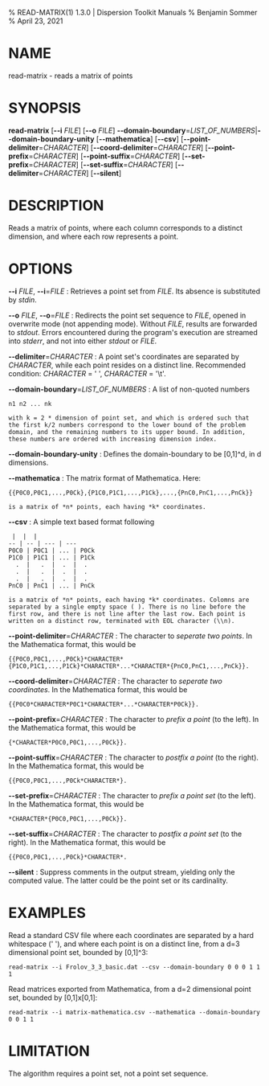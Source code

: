% READ-MATRIX(1) 1.3.0 | Dispersion Toolkit Manuals
% Benjamin Sommer
% April 23, 2021

# NAME

read-matrix - reads a matrix of points

# SYNOPSIS

**read-matrix** [**\--i** *FILE*] [**\--o** *FILE*] **\--domain-boundary**=*LIST_OF_NUMBERS*|**\--domain-boundary-unity** [**\--mathematica**] [**\--csv**] [**\--point-delimiter**=*CHARACTER*] [**\--coord-delimiter**=*CHARACTER*] [**\--point-prefix**=*CHARACTER*] [**\--point-suffix**=*CHARACTER*] [**\--set-prefix**=*CHARACTER*] [**\--set-suffix**=*CHARACTER*] [**\--delimiter**=*CHARACTER*] [**\--silent**]

# DESCRIPTION

Reads a matrix of points, where each column corresponds to a distinct dimension, and where each row represents a point.

# OPTIONS

**\--i** *FILE*, **\--i**=*FILE*
:   Retrieves a point set from *FILE*. Its absence is substituted by *stdin*.

**\--o** *FILE*, **\--o**=*FILE*
:   Redirects the point set sequence to *FILE*, opened in overwrite mode (not appending mode). Without *FILE*, results are forwarded to *stdout*. Errors encountered during the program's execution are streamed into *stderr*, and not into either *stdout* or *FILE*.

**\--delimiter**=*CHARACTER*
:   A point set's coordinates are separated by *CHARACTER*, while each point resides on a distinct line. Recommended condition: *CHARACTER* = \' \', *CHARACTER* = \'\\t\'.


**\--domain-boundary**=*LIST_OF_NUMBERS*
:   A list of non-quoted numbers

    n1 n2 ... nk

    with k = 2 * dimension of point set, and which is ordered such that the first k/2 numbers correspond to the lower bound of the problem domain, and the remaining numbers to its upper bound. In addition, these numbers are ordered with increasing dimension index.

**\--domain-boundary-unity**
:   Defines the domain-boundary to be [0,1]^d, in d dimensions.

**\--mathematica**
:   The matrix format of Mathematica. Here:

    {{P0C0,P0C1,...,P0Ck},{P1C0,P1C1,...,P1Ck},...,{PnC0,PnC1,...,PnCk}}

    is a matrix of *n* points, each having *k* coordinates.

**\--csv**
:   A simple text based format following

     |  |  | 
    -- | -- | --- | ---
    P0C0 | P0C1 | ... | P0Ck
    P1C0 | P1C1 | ... | P1Ck
      .  |   .  |  .  |  .
      .  |   .  |  .  |  .
      .  |   .  |  .  |  .      
    PnC0 | PnC1 | ... | PnCk
    
    is a matrix of *n* points, each having *k* coordinates. Colomns are separated by a single empty space ( ). There is no line before the first row, and there is not line after the last row. Each point is written on a distinct row, terminated with EOL character (\\n).
    
**\--point-delimiter**=*CHARACTER*
:   The character to *seperate two points*. In the Mathematica format, this would be

    {{P0C0,P0C1,...,P0Ck}*CHARACTER*{P1C0,P1C1,...,P1Ck}*CHARACTER*...*CHARACTER*{PnC0,PnC1,...,PnCk}}.

**\--coord-delimiter**=*CHARACTER*
:   The character to *seperate two coordinates*. In the Mathematica format, this would be

    {{P0C0*CHARACTER*P0C1*CHARACTER*...*CHARACTER*P0Ck}}.

**\--point-prefix**=*CHARACTER*
:   The character to *prefix a point* (to the left). In the Mathematica format, this would be

    {*CHARACTER*P0C0,P0C1,...,P0Ck}}.

**\--point-suffix**=*CHARACTER*
:   The character to *postfix a point* (to the right). In the Mathematica format, this would be

    {{P0C0,P0C1,...,P0Ck*CHARACTER*}.

**\--set-prefix**=*CHARACTER*
:   The character to *prefix a point set* (to the left). In the Mathematica format, this would be

    *CHARACTER*{P0C0,P0C1,...,P0Ck}}.

**\--set-suffix**=*CHARACTER*
:   The character to *postfix a point set* (to the right). In the Mathematica format, this would be

    {{P0C0,P0C1,...,P0Ck}*CHARACTER*.

**\--silent**
:   Suppress comments in the output stream, yielding only the computed value. The latter could be the point set or its cardinality.

# EXAMPLES

Read a standard CSV file where each coordinates are separated by a hard whitespace (' '), and where each point is on a distinct line, from a d=3 dimensional point set, bounded by [0,1]^3:

    read-matrix --i Frolov_3_3_basic.dat --csv --domain-boundary 0 0 0 1 1 1

Read matrices exported from Mathematica, from a d=2 dimensional point set, bounded by [0,1]x[0,1]:

    read-matrix --i matrix-mathematica.csv --mathematica --domain-boundary 0 0 1 1

# LIMITATION

The algorithm requires a point set, not a point set sequence.